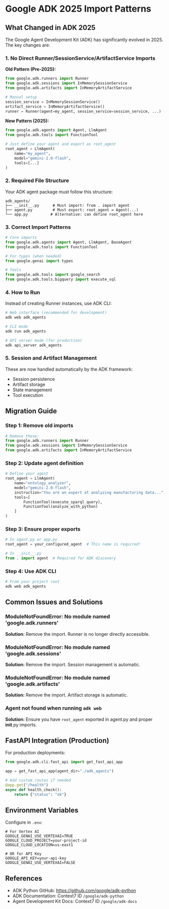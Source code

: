 # Google ADK 2025 Import Patterns

## What Changed in ADK 2025

The Google Agent Development Kit (ADK) has significantly evolved in 2025. The key changes are:

### 1. No Direct Runner/SessionService/ArtifactService Imports

**Old Pattern (Pre-2025):**
```python
from google.adk.runners import Runner
from google.adk.sessions import InMemorySessionService
from google.adk.artifacts import InMemoryArtifactService

# Manual setup
session_service = InMemorySessionService()
artifact_service = InMemoryArtifactService()
runner = Runner(agent=my_agent, session_service=session_service, ...)
```

**New Pattern (2025):**
```python
from google.adk.agents import Agent, LlmAgent
from google.adk.tools import FunctionTool

# Just define your agent and export as root_agent
root_agent = LlmAgent(
    name="my_agent",
    model="gemini-2.0-flash",
    tools=[...]
)
```

### 2. Required File Structure

Your ADK agent package must follow this structure:

```
adk_agents/
├── __init__.py      # Must import: from . import agent
├── agent.py         # Must export: root_agent = Agent(...)
└── app.py          # Alternative: can define root_agent here
```

### 3. Correct Import Patterns

```python
# Core imports
from google.adk.agents import Agent, LlmAgent, BaseAgent
from google.adk.tools import FunctionTool

# For types (when needed)
from google.genai import types

# Tools
from google.adk.tools import google_search
from google.adk.tools.bigquery import execute_sql
```

### 4. How to Run

Instead of creating Runner instances, use ADK CLI:

```bash
# Web interface (recommended for development)
adk web adk_agents

# CLI mode
adk run adk_agents

# API server mode (for production)
adk api_server adk_agents
```

### 5. Session and Artifact Management

These are now handled automatically by the ADK framework:
- Session persistence
- Artifact storage
- State management
- Tool execution

## Migration Guide

### Step 1: Remove old imports
```python
# Remove these:
from google.adk.runners import Runner
from google.adk.sessions import InMemorySessionService
from google.adk.artifacts import InMemoryArtifactService
```

### Step 2: Update agent definition
```python
# Define your agent
root_agent = LlmAgent(
    name="ontology_analyzer",
    model="gemini-2.0-flash",
    instruction="You are an expert at analyzing manufacturing data...",
    tools=[
        FunctionTool(execute_sparql_query),
        FunctionTool(analyze_with_python)
    ]
)
```

### Step 3: Ensure proper exports
```python
# In agent.py or app.py
root_agent = your_configured_agent  # This name is required!

# In __init__.py
from . import agent  # Required for ADK discovery
```

### Step 4: Use ADK CLI
```bash
# From your project root
adk web adk_agents
```

## Common Issues and Solutions

### ModuleNotFoundError: No module named 'google.adk.runners'
**Solution:** Remove the import. Runner is no longer directly accessible.

### ModuleNotFoundError: No module named 'google.adk.sessions'
**Solution:** Remove the import. Session management is automatic.

### ModuleNotFoundError: No module named 'google.adk.artifacts'
**Solution:** Remove the import. Artifact storage is automatic.

### Agent not found when running `adk web`
**Solution:** Ensure you have `root_agent` exported in agent.py and proper __init__.py imports.

## FastAPI Integration (Production)

For production deployments:

```python
from google.adk.cli.fast_api import get_fast_api_app

app = get_fast_api_app(agent_dir="./adk_agents")

# Add custom routes if needed
@app.get("/health")
async def health_check():
    return {"status": "ok"}
```

## Environment Variables

Configure in `.env`:

```env
# For Vertex AI
GOOGLE_GENAI_USE_VERTEXAI=TRUE
GOOGLE_CLOUD_PROJECT=your-project-id
GOOGLE_CLOUD_LOCATION=us-east1

# OR for API Key
GOOGLE_API_KEY=your-api-key
GOOGLE_GENAI_USE_VERTEXAI=FALSE
```

## References

- ADK Python GitHub: https://github.com/google/adk-python
- ADK Documentation: Context7 ID `/google/adk-python`
- Agent Development Kit Docs: Context7 ID `/google/adk-docs`